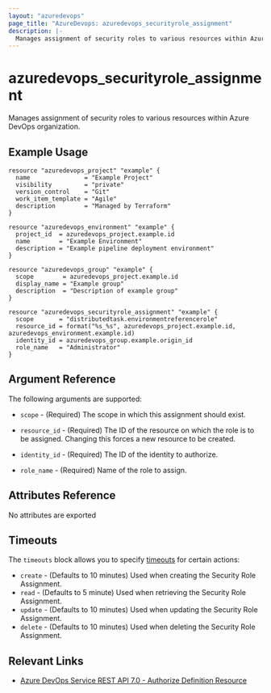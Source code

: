 ```yaml
---
layout: "azuredevops"
page_title: "AzureDevops: azuredevops_securityrole_assignment"
description: |-
  Manages assignment of security roles to various resources within Azure DevOps organization.
---
```


# azuredevops_securityrole_assignment

Manages assignment of security roles to various resources within Azure DevOps organization.

## Example Usage

```hcl
resource "azuredevops_project" "example" {
  name               = "Example Project"
  visibility         = "private"
  version_control    = "Git"
  work_item_template = "Agile"
  description        = "Managed by Terraform"
}

resource "azuredevops_environment" "example" {
  project_id  = azuredevops_project.example.id
  name        = "Example Environment"
  description = "Example pipeline deployment environment"
}

resource "azuredevops_group" "example" {
  scope        = azuredevops_project.example.id
  display_name = "Example group"
  description  = "Description of example group"
}

resource "azuredevops_securityrole_assignment" "example" {
  scope       = "distributedtask.environmentreferencerole"
  resource_id = format("%s_%s", azuredevops_project.example.id, azuredevops_environment.example.id)
  identity_id = azuredevops_group.example.origin_id
  role_name   = "Administrator"
}
```

## Argument Reference

The following arguments are supported:

* `scope` - (Required) The scope in which this assignment should exist.

* `resource_id` - (Required) The ID of the resource on which the role is to be assigned. Changing this forces a new resource to be created.

* `identity_id` - (Required) The ID of the identity to authorize.

* `role_name` - (Required) Name of the role to assign.

## Attributes Reference

No attributes are exported

## Timeouts

The `timeouts` block allows you to specify [timeouts](https://developer.hashicorp.com/terraform/language/resources/syntax#operation-timeouts) for certain actions:

* `create` - (Defaults to 10 minutes) Used when creating the Security Role Assignment.
* `read` - (Defaults to 5 minute) Used when retrieving the Security Role Assignment.
* `update` - (Defaults to 10 minutes) Used when updating the Security Role Assignment.
* `delete` - (Defaults to 10 minutes) Used when deleting the Security Role Assignment.

## Relevant Links

- [Azure DevOps Service REST API 7.0 - Authorize Definition Resource](https://docs.microsoft.com/en-us/rest/api/azure/devops/build/resources/authorize%20definition%20resources?view=azure-devops-rest-7.0)
